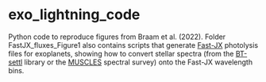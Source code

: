 # exo_lightning_code
Python code to reproduce figures from Braam et al. (2022). Folder FastJX_fluxes_Figure1 also contains scripts that generate [Fast-JX](https://www.ess.uci.edu/group/prather/scholar_software) photolysis files for exoplanets, showing how to convert stellar spectra (from the [BT-settl](http://svo2.cab.inta-csic.es/theory/newov2/index.php?models=bt-settl) library or the [MUSCLES](https://archive.stsci.edu/prepds/muscles/) spectral survey) onto the Fast-JX wavelength bins. 
